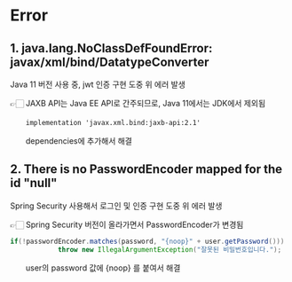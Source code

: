 # Error

## 1. java.lang.NoClassDefFoundError: javax/xml/bind/DatatypeConverter

Java 11 버전 사용 중, jwt 인증 구현 도중 위 에러 발생

👉🏻 JAXB API는 Java EE API로 간주되므로, Java 11에서는 JDK에서 제외됨
 
　　`implementation 'javax.xml.bind:jaxb-api:2.1'`
 
　　dependencies에 추가해서 해결

## 2. There is no PasswordEncoder mapped for the id "null"

Spring Security 사용해서 로그인 및 인증 구현 도중 위 에러 발생

👉🏻 Spring Security 버전이 올라가면서 PasswordEncoder가 변경됨

```java
if(!passwordEncoder.matches(password, "{noop}" + user.getPassword()))
            throw new IllegalArgumentException("잘못된 비밀번호입니다.");
```

　　user의 password 값에 {noop} 를 붙여서 해결
